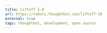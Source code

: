```yaml
---
title: Liftoff 1.0
url: https://robots.thoughtbot.com/liftoff-10
external: true
tags: thoughtbot, development, open source
---
```

